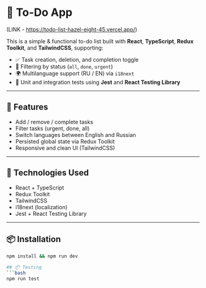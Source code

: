 # 📝 To-Do App 
(LINK - https://todo-list-hazel-eight-45.vercel.app/)

This is a simple & functional to-do list built with **React**, **TypeScript**, **Redux Toolkit**, and **TailwindCSS**, supporting:

- ✅ Task creation, deletion, and completion toggle
- 📂 Filtering by status (`all`, `done`, `urgent`)
- 🌍 Multilanguage support (RU / EN) via `i18next`
- 🧪 Unit and integration tests using **Jest** and **React Testing Library**

---

## 🚀 Features

- Add / remove / complete tasks
- Filter tasks (urgent, done, all)
- Switch languages between English and Russian
- Persisted global state via Redux Toolkit
- Responsive and clean UI (TailwindCSS)

---

## 🧠 Technologies Used

- React + TypeScript
- Redux Toolkit
- TailwindCSS
- i18next (localization)
- Jest + React Testing Library

---

## 📦 Installation

```bash
npm install && npm run dev

## 📦 Testing
```bash
npm run test
